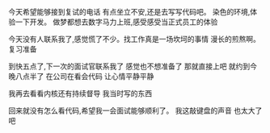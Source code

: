 今天希望能够接到复试的电话
有点坐立不安,还是去写写代码吧。
染色的环境,体验一下开发。
做梦都想去数字马力上班,感受感受当正式员工的体验

今天没有人联系我了,感觉慌了不少。找工作真是一场坎坷的事情
漫长的煎熬啊。复习准备

到快五点了,下一次的面试官联系我了 感觉也不想准备了 那就直接上吧
就约到今晚八点半了 在公司在看会代码 让心情平静平静

我再去看看内核还有持续督导 我当时写的东西

回来就没有怎么看代码,希望我一会面试能够顺利了。
我这敲键盘的声音 也太大了吧
